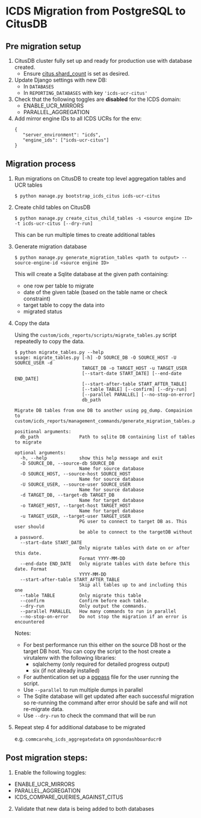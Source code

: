 # ICDS Migration from PostgreSQL to CitusDB

## Pre migration setup

1. CitusDB cluster fully set up and ready for production use with database created.
    * Ensure [citus.shard_count](https://github.com/dimagi/commcare-cloud/blob/e2d5865a9edfe1306e325051ef8e4973f685d20a/environments/india/postgresql.yml#L59) is set as desired.
3. Update Django settings with new DB:
    * In `DATABASES`
    * In `REPORTING_DATABASES` with key `'icds-ucr-citus'`
4. Check that the following toggles are **disabled** for the ICDS domain:
    * ENABLE_UCR_MIRRORS
    * PARALLEL_AGGREGATION
5. Add mirror engine IDs to all ICDS UCRs for the env:
   ```
   {
      "server_environment": "icds",
      "engine_ids": ["icds-ucr-citus"]
   }
   ```

## Migration process

1. Run migrations on CitusDB to create top level aggregation tables and UCR tables

    ```
    $ python manage.py bootstrap_icds_citus icds-ucr-citus
    ```

2. Create child tables on CitusDB

    ```
    $ python manage.py create_citus_child_tables -s <source engine ID> -t icds-ucr-citus [--dry-run]
    ```

    This can be run multiple times to create additional tables

3. Generate migration database

    ```
    $ python manage.py generate_migration_tables <path to output> --source-engine-id <source engine ID>
    ```

    This will create a Sqlite database at the given path containing:

    * one row per table to migrate
    * date of the given table (based on the table name or check constraint)
    * target table to copy the data into
    * migrated status

4. Copy the data

    Using the `custom/icds_reports/scripts/migrate_tables.py` script repeatedly to copy the data.

    ```
    $ python migrate_tables.py --help
    usage: migrate_tables.py [-h] -D SOURCE_DB -O SOURCE_HOST -U SOURCE_USER -d
                             TARGET_DB -o TARGET_HOST -u TARGET_USER
                             [--start-date START_DATE] [--end-date END_DATE]
                             [--start-after-table START_AFTER_TABLE]
                             [--table TABLE] [--confirm] [--dry-run]
                             [--parallel PARALLEL] [--no-stop-on-error]
                             db_path
    
    Migrate DB tables from one DB to another using pg_dump. Compainion to
    custom/icds_reports/management_commands/generate_migration_tables.py
    
    positional arguments:
      db_path               Path to sqlite DB containing list of tables to migrate
    
    optional arguments:
      -h, --help            show this help message and exit
      -D SOURCE_DB, --source-db SOURCE_DB
                            Name for source database
      -O SOURCE_HOST, --source-host SOURCE_HOST
                            Name for source database
      -U SOURCE_USER, --source-user SOURCE_USER
                            Name for source database
      -d TARGET_DB, --target-db TARGET_DB
                            Name for target database
      -o TARGET_HOST, --target-host TARGET_HOST
                            Name for target database
      -u TARGET_USER, --target-user TARGET_USER
                            PG user to connect to target DB as. This user should
                            be able to connect to the targetDB without a password.
      --start-date START_DATE
                            Only migrate tables with date on or after this date.
                            Format YYYY-MM-DD
      --end-date END_DATE   Only migrate tables with date before this date. Format
                            YYYY-MM-DD
      --start-after-table START_AFTER_TABLE
                            Skip all tables up to and including this one
      --table TABLE         Only migrate this table
      --confirm             Confirm before each table.
      --dry-run             Only output the commands.
      --parallel PARALLEL   How many commands to run in parallel
      --no-stop-on-error    Do not stop the migration if an error is encountered
    ```

    Notes:
    * For best performance run this either on the source DB host or the target DB host. You can copy the
      script to the host create a virutalenv with the following libraries:
        - sqlalchemy (only required for detailed progress output)
        - six (if not already installed)
    * For authentication set up a [pgpass](https://www.postgresql.org/docs/9.6/libpq-pgpass.html) file
      for the user running the script.
    * Use `--parallel` to run multiple dumps in parallel
    * The Sqlite database will get updated after each successful migration so re-running the command after error
      should be safe and will not re-migrate data.
    * Use `--dry-run` to check the command that will be run

5. Repeat step 4 for additional database to be migrated

    e.g. `commcarehq_icds_aggregatedata` on `pgnondashboarducr0`

## Post migration steps:
1. Enable the following toggles:
  * ENABLE_UCR_MIRRORS
  * PARALLEL_AGGREGATION
  * ICDS_COMPARE_QUERIES_AGAINST_CITUS
2. Validate that new data is being added to both databases
